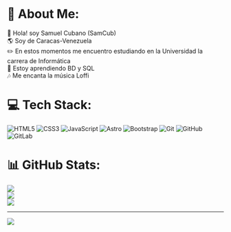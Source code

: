 # 💫 About Me:
👋 Hola! soy Samuel Cubano (SamCub)<br>🌎 Soy de Caracas-Venezuela<br>✏️ En estos momentos me encuentro estudiando en la Universidad la carrera de Informática<br>🌱 Estoy aprendiendo BD y SQL<br>🎶 Me encanta la música Loffi


# 💻 Tech Stack:
![HTML5](https://img.shields.io/badge/html5-%23E34F26.svg?style=for-the-badge&logo=html5&logoColor=white) ![CSS3](https://img.shields.io/badge/css3-%231572B6.svg?style=for-the-badge&logo=css3&logoColor=white) ![JavaScript](https://img.shields.io/badge/javascript-%23323330.svg?style=for-the-badge&logo=javascript&logoColor=%23F7DF1E) ![Astro](https://img.shields.io/badge/astro-%232C2052.svg?style=for-the-badge&logo=astro&logoColor=white) ![Bootstrap](https://img.shields.io/badge/bootstrap-%238511FA.svg?style=for-the-badge&logo=bootstrap&logoColor=white) ![Git](https://img.shields.io/badge/git-%23F05033.svg?style=for-the-badge&logo=git&logoColor=white) ![GitHub](https://img.shields.io/badge/github-%23121011.svg?style=for-the-badge&logo=github&logoColor=white) ![GitLab](https://img.shields.io/badge/gitlab-%23181717.svg?style=for-the-badge&logo=gitlab&logoColor=white)
# 📊 GitHub Stats:
![](https://github-readme-stats.vercel.app/api?username=samuelcubano&theme=dark&hide_border=false&include_all_commits=false&count_private=false)<br/>
![](https://github-readme-streak-stats.herokuapp.com/?user=samuelcubano&theme=dark&hide_border=false)<br/>
![](https://github-readme-stats.vercel.app/api/top-langs/?username=samuelcubano&theme=dark&hide_border=false&include_all_commits=false&count_private=false&layout=compact)

---
[![](https://visitcount.itsvg.in/api?id=samuelcubano&icon=0&color=0)](https://visitcount.itsvg.in)



